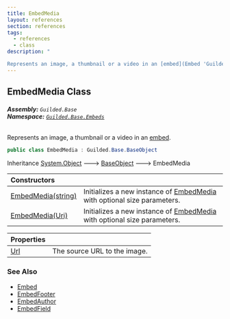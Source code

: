 ```yaml
---
title: EmbedMedia
layout: references
section: references
tags:
  - references
  - class
description: "

Represents an image, a thumbnail or a video in an [embed](Embed 'Guilded.Base.Embeds.Embed')."
---
```


## EmbedMedia Class
###### **Assembly:** `Guilded.Base`<br/>**Namespace:** [`Guilded.Base.Embeds`](Guilded.Base.Embeds 'Guilded.Base.Embeds')

Represents an image, a thumbnail or a video in an [embed](Embed 'Guilded.Base.Embeds.Embed').

```csharp
public class EmbedMedia : Guilded.Base.BaseObject
```

Inheritance [System.Object](https://docs.microsoft.com/en-us/dotnet/api/System.Object 'System.Object') &#129106; [BaseObject](BaseObject 'Guilded.Base.BaseObject') &#129106; EmbedMedia

| Constructors | |
| :--- | :--- |
| [EmbedMedia(string)](EmbedMedia.EmbedMedia(string) 'Guilded.Base.Embeds.EmbedMedia.EmbedMedia(string)') | Initializes a new instance of [EmbedMedia](EmbedMedia 'Guilded.Base.Embeds.EmbedMedia') with optional size parameters. |
| [EmbedMedia(Uri)](EmbedMedia.EmbedMedia(Uri) 'Guilded.Base.Embeds.EmbedMedia.EmbedMedia(Uri)') | Initializes a new instance of [EmbedMedia](EmbedMedia 'Guilded.Base.Embeds.EmbedMedia') with optional size parameters. |

| Properties | |
| :--- | :--- |
| [Url](EmbedMedia.Url 'Guilded.Base.Embeds.EmbedMedia.Url') | The source URL to the image. |

### See Also
- [Embed](Embed 'Guilded.Base.Embeds.Embed')
- [EmbedFooter](EmbedFooter 'Guilded.Base.Embeds.EmbedFooter')
- [EmbedAuthor](EmbedAuthor 'Guilded.Base.Embeds.EmbedAuthor')
- [EmbedField](EmbedField 'Guilded.Base.Embeds.EmbedField')